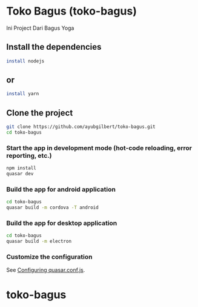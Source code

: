 # Toko Bagus (toko-bagus)

Ini Project Dari Bagus Yoga

## Install the dependencies
```bash
install nodejs
```
## or
```bash
install yarn
```
## Clone the project
```bash
git clone https://github.com/ayubgilbert/toko-bagus.git
cd toko-bagus
```


### Start the app in development mode (hot-code reloading, error reporting, etc.)
```bash
npm install
quasar dev
```


### Build the app for android application
```bash
cd toko-bagus
quasar build -m cordova -T android
```
### Build the app for desktop application
```bash
cd toko-bagus
quasar build -m electron
```

### Customize the configuration
See [Configuring quasar.conf.js](https://quasar.dev/quasar-cli/quasar-conf-js).
# toko-bagus

